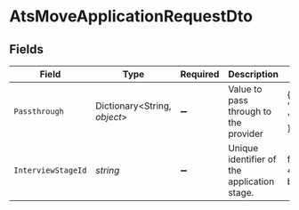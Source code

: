 # AtsMoveApplicationRequestDto


## Fields

| Field                                       | Type                                        | Required                                    | Description                                 | Example                                     |
| ------------------------------------------- | ------------------------------------------- | ------------------------------------------- | ------------------------------------------- | ------------------------------------------- |
| `Passthrough`                               | Dictionary<String, *object*>                | :heavy_minus_sign:                          | Value to pass through to the provider       | {<br/>"other_known_names": "John Doe"<br/>} |
| `InterviewStageId`                          | *string*                                    | :heavy_minus_sign:                          | Unique identifier of the application stage. | f223d7f6-908b-48f0-9237-b201c307f609        |